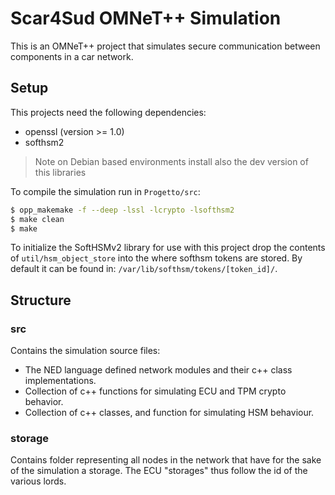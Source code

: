 # Scar4Sud OMNeT++ Simulation

This is an OMNeT++ project that simulates secure communication between components in a car network.

## Setup

This projects need the following dependencies:

- openssl (version >= 1.0)
- softhsm2

> Note on Debian based environments install also the dev version of this libraries

To compile the simulation run in `Progetto/src`:

```bash
$ opp_makemake -f --deep -lssl -lcrypto -lsofthsm2
$ make clean
$ make
```

To initialize the SoftHSMv2 library for use with this project drop the contents of `util/hsm_object_store` into the where softhsm tokens are stored. By default it can be found in: `/var/lib/softhsm/tokens/[token_id]/`.

## Structure

### src

Contains the simulation source files:

-  The NED language defined network modules and their c++ class implementations. 
- Collection of c++ functions for simulating ECU and TPM crypto behavior.
- Collection of c++ classes, and function for simulating HSM behaviour.

### storage

Contains folder representing all nodes in the network that have for the sake of the simulation a storage. The ECU "storages" thus follow the id of the various lords. 
